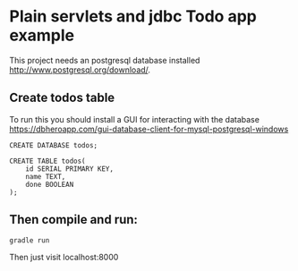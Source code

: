 
# Plain servlets and jdbc Todo app example 

This project needs an postgresql database installed http://www.postgresql.org/download/.

## Create todos table

To run this you should install a GUI for interacting with the database 
https://dbheroapp.com/gui-database-client-for-mysql-postgresql-windows

```
CREATE DATABASE todos;

CREATE TABLE todos(
    id SERIAL PRIMARY KEY,
    name TEXT,
    done BOOLEAN
);
```

## Then compile and run:

```
gradle run
```

Then just visit localhost:8000


